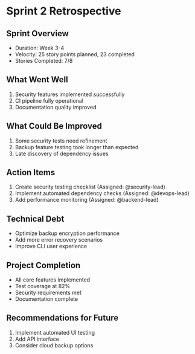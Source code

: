 # Sprint 2 Retrospective

## Sprint Overview
- Duration: Week 3-4
- Velocity: 25 story points planned, 23 completed
- Stories Completed: 7/8

## What Went Well
1. Security features implemented successfully
2. CI pipeline fully operational
3. Documentation quality improved

## What Could Be Improved
1. Some security tests need refinement
2. Backup feature testing took longer than expected
3. Late discovery of dependency issues

## Action Items
1. Create security testing checklist (Assigned: @security-lead)
2. Implement automated dependency checks (Assigned: @devops-lead)
3. Add performance monitoring (Assigned: @backend-lead)

## Technical Debt
- Optimize backup encryption performance
- Add more error recovery scenarios
- Improve CLI user experience

## Project Completion
- All core features implemented
- Test coverage at 82%
- Security requirements met
- Documentation complete

## Recommendations for Future
1. Implement automated UI testing
2. Add API interface
3. Consider cloud backup options